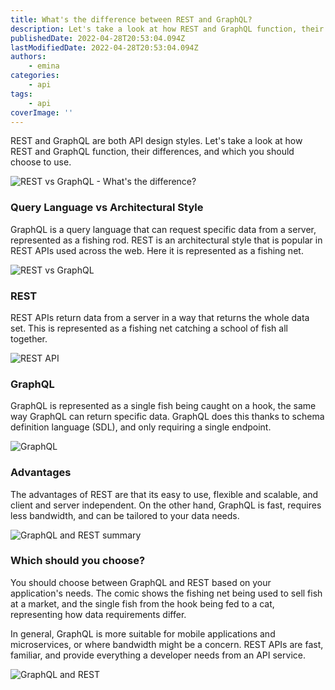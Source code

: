 ```yaml
---
title: What's the difference between REST and GraphQL?
description: Let's take a look at how REST and GraphQL function, their differences, and which you should choose to use.
publishedDate: 2022-04-28T20:53:04.094Z
lastModifiedDate: 2022-04-28T20:53:04.094Z
authors:
    - emina
categories:
    - api
tags:
    - api
coverImage: ''
---
```


<Lead>
	REST and GraphQL are both API design styles. Let's take a look at how REST and GraphQL function, their differences, and which you should choose to use.
</Lead>

![REST vs GraphQL - What's the difference?](https://raw.githubusercontent.com/RapidAPI/DevRel-Stack-Data/production/guides/posts/rest-vs-graphql-comic/images/1-rest-vs-graphql-cover.jpeg)

### Query Language vs Architectural Style

GraphQL is a query language that can request specific data from a server, represented as a fishing rod. REST is an architectural style that is popular in REST APIs used across the web. Here it is represented as a fishing net.

![REST vs GraphQL](https://raw.githubusercontent.com/RapidAPI/DevRel-Stack-Data/production/guides/posts/rest-vs-graphql-comic/images/2-rest-vs-graphql-overview.jpeg)

### REST

REST APIs return data from a server in a way that returns the whole data set. This is represented as a fishing net catching a school of fish all together.

![REST API](https://raw.githubusercontent.com/RapidAPI/DevRel-Stack-Data/production/guides/posts/rest-vs-graphql-comic/images/3-rest-details.jpeg)

### GraphQL

GraphQL is represented as a single fish being caught on a hook, the same way GraphQL can return specific data. GraphQL does this thanks to schema definition language (SDL), and only requiring a single endpoint.

![GraphQL](https://raw.githubusercontent.com/RapidAPI/DevRel-Stack-Data/production/guides/posts/rest-vs-graphql-comic/images/4-graphql-details.jpeg)

### Advantages

The advantages of REST are that its easy to use, flexible and scalable, and client and server independent. On the other hand, GraphQL is fast, requires less bandwidth, and can be tailored to your data needs.

![GraphQL and REST summary](https://raw.githubusercontent.com/RapidAPI/DevRel-Stack-Data/production/guides/posts/rest-vs-graphql-comic/images/5-summary.jpeg)

### Which should you choose?

You should choose between GraphQL and REST based on your application's needs. The comic shows the fishing net being used to sell fish at a market, and the single fish from the hook being fed to a cat, representing how data requirements differ.

In general, GraphQL is more suitable for mobile applications and microservices, or where bandwidth might be a concern. REST APIs are fast, familiar, and provide everything a developer needs from an API service.

![GraphQL and REST](https://raw.githubusercontent.com/RapidAPI/DevRel-Stack-Data/production/guides/posts/rest-vs-graphql-comic/images/6-which-should-you-use.jpeg)
